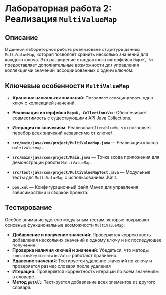 # Лабораторная работа 2: Реализация `MultiValueMap`

## Описание

В данной лабораторной работе реализована структура данных `MultiValueMap`, которая позволяет хранить несколько значений для каждого ключа. Это расширение стандартного интерфейса `Map<K, V>` предоставляет дополнительные возможности для управления коллекциями значений, ассоциированных с одним ключом.

## Ключевые особенности `MultiValueMap`

- **Хранение нескольких значений**: Позволяет ассоциировать один ключ с коллекцией значений.
- **Реализация интерфейса `Map<K, Collection<V>>`**: Обеспечивает совместимость с существующими API Java Collections.
- **Итерация по значениям**: Реализован `Iterable<V>`, что позволяет перебор всех значений независимо от ключей.


- **`src/main/java/com/project/MultiValueMap.java`** — Реализация класса `MultiValueMap`.
- **`src/main/java/com/project/Main.java`** — Точка входа приложения для демонстрации работы `MultiValueMap`.
- **`src/test/java/com/project/MultiValueMapTest.java`** — Модульные тесты для `MultiValueMap` с использованием JUnit.
- **`pom.xml`** — Конфигурационный файл Maven для управления зависимостями и сборкой проекта.

## Тестирование

Особое внимание уделено модульным тестам, которые покрывают основные функциональные возможности `MultiValueMap`:

- **Добавление и получение значений**: Проверяется корректность добавления нескольких значений к одному ключу и их последующее получение.
- **Проверка наличия ключей и значений**: Убедиться, что методы `containsKey` и `containsValue` работают правильно.
- **Удаление значений**: Тестируется удаление значений по ключу и проверяется размер словаря после удаления.
- **Итерация**: Проверяется корректность итерации по всем значениям в словаре.
- **Метод `putAll`**: Тестируется добавление всех элементов из другого словаря.

